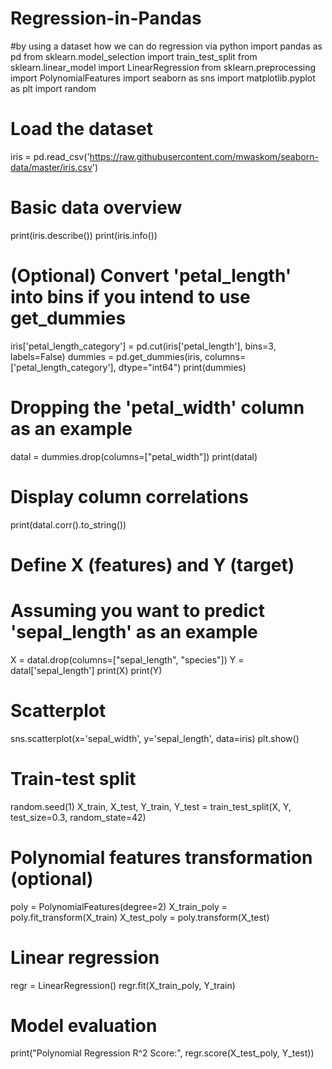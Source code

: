 # Regression-in-Pandas
#by using a dataset how we can do regression via python
import pandas as pd
from sklearn.model_selection import train_test_split
from sklearn.linear_model import LinearRegression
from sklearn.preprocessing import PolynomialFeatures
import seaborn as sns
import matplotlib.pyplot as plt
import random

# Load the dataset
iris = pd.read_csv('https://raw.githubusercontent.com/mwaskom/seaborn-data/master/iris.csv')

# Basic data overview
print(iris.describe())
print(iris.info())

# (Optional) Convert 'petal_length' into bins if you intend to use get_dummies
iris['petal_length_category'] = pd.cut(iris['petal_length'], bins=3, labels=False)
dummies = pd.get_dummies(iris, columns=['petal_length_category'], dtype="int64")
print(dummies)

# Dropping the 'petal_width' column as an example
datal = dummies.drop(columns=["petal_width"])
print(datal)

# Display column correlations
print(datal.corr().to_string())

# Define X (features) and Y (target)
# Assuming you want to predict 'sepal_length' as an example
X = datal.drop(columns=["sepal_length", "species"])
Y = datal['sepal_length']
print(X)
print(Y)

# Scatterplot
sns.scatterplot(x='sepal_width', y='sepal_length', data=iris)
plt.show()

# Train-test split
random.seed(1)
X_train, X_test, Y_train, Y_test = train_test_split(X, Y, test_size=0.3, random_state=42)

# Polynomial features transformation (optional)
poly = PolynomialFeatures(degree=2)
X_train_poly = poly.fit_transform(X_train)
X_test_poly = poly.transform(X_test)

# Linear regression
regr = LinearRegression()
regr.fit(X_train_poly, Y_train)

# Model evaluation
print("Polynomial Regression R^2 Score:", regr.score(X_test_poly, Y_test))
